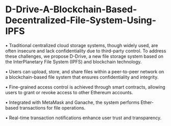 # D-Drive-A-Blockchain-Based-Decentralized-File-System-Using-IPFS

• Traditional centralized cloud storage systems, though widely used, are often insecure and lack confidentiality due to third-party control. To address these challenges, we propose D-Drive, a new file storage         system based on the InterPlanetary File System (IPFS) and blockchain technology.

• Users can upload, store, and share files within a peer-to-peer network on a blockchain-based file system that ensures confidentiality and integrity.

• Fine-grained access control is achieved through smart contracts, allowing users to grant or revoke access to other Ethereum accounts.

• Integrated with MetaMask and Ganache, the system performs Ether-based transactions for file operations.

• Real-time transaction notifications enhance user trust and transparency.
